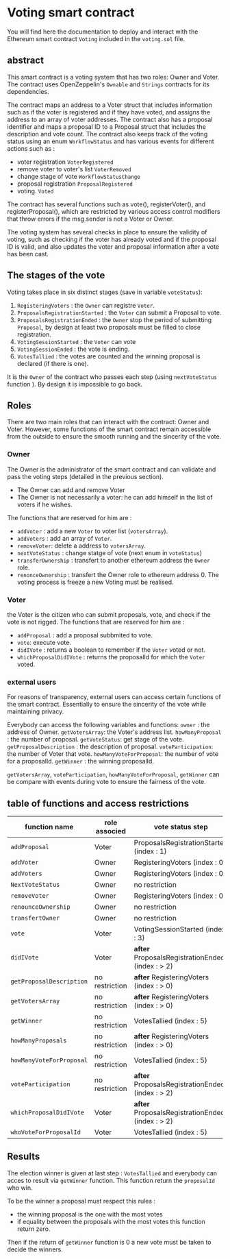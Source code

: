# Voting smart contract

You will find here the documentation to deploy and interact with the Ethereum smart contract `Voting` included in the `voting.sol` file.

## abstract

This smart contract is a voting system that has two roles: Owner and Voter.
The contract uses OpenZeppelin's `Ownable` and `Strings` contracts for its dependencies.

The contract maps an address to a Voter struct that includes information such as if the voter is registered and if they have voted, and assigns the address to an array of voter addresses.
The contract also has a proposal identifier and maps a proposal ID to a Proposal struct that includes the description and vote count. 
The contract also keeps track of the voting status using an enum `WorkflowStatus` and has various events for different actions such as :
* voter registration `VoterRegistered`
* remove voter to voter's list `VoterRemoved`
* change stage of vote `WorkflowStatusChange`
* proposal registration `ProposalRegistered`
* voting. `Voted`

The contract has several functions such as vote(), registerVoter(), and registerProposal(), which are restricted by various access control modifiers that throw errors if the msg.sender is not a Voter or Owner.

The voting system has several checks in place to ensure the validity of voting, such as checking if the voter has already voted and if the proposal ID is valid, and also updates the voter and proposal information after a vote has been cast.

## The stages of the vote

Voting takes place in six distinct stages (save in variable `voteStatus`):

1. `RegisteringVoters` : the `Owner` can registre `Voter`.
2. `ProposalsRegistrationStarted` : the `Voter` can submit a Proposal to vote.
3. `ProposalsRegistrationEnded` :  the `Owner` stop the period of submitting `Proposal`, by design at least two proposals must be filled to close registration.
4. `VotingSessionStarted` : the `Voter` can vote
5. `VotingSessionEnded` : the vote is ending.
6. `VotesTallied` : the votes are counted and the winning proposal is declared (if there is one).

It is the `Owner` of the contract who passes each step (using `nextVoteStatus` function ). By design it is impossible to go back.

## Roles

There are two main roles that can interact with the contract: Owner and Voter. However, some functions of the smart contract remain accessible from the outside to ensure the smooth running and the sincerity of the vote.

### Owner

The Owner is the administrator of the smart contract and can validate and pass the voting steps (detailed in the previous section).

- The Owner can add and remove Voter
- The Owner is not necessarily a voter: he can add himself in the list of voters if he wishes.

The functions that are reserved for him are : 
* `addVoter` : add a new `Voter` to voter list (`votersArray`).
* `addVoters` : add an array of `Voter`.
* `removeVoter`: delete a address to `votersArray`.
* `nextVoteStatus` : change statge of vote (next enum in  `voteStatus`)
* `transferOwnership` : transfert to another ethereum address the `Owner` role.
* `renonceOwnership` : transfert the Owner role to ethereum address 0. The voting process is freeze a new Voting must be realised.


### Voter

the Voter is the citizen who can submit proposals, vote, and check if the vote is not rigged. 
The functions that are reserved for him are : 
* `addProposal` : add a proposal subbmited to vote.
* `vote`: execute vote. 
* `didIVote` : returns a boolean to remember if the `Voter` voted or not.
* `whichProposalDidIVote` : returns the proposalId for which the `Voter` voted.

### external users

For reasons of transparency, external users can access certain functions of the smart contract. Essentially to ensure the sincerity of the vote while maintaining privacy.

Everybody can access the following variables and functions: 
    `owner` :  the address of Owner.
    `getVotersArray`: the Voter's address list.
    `howManyProposal` : the number of proposal.
    `getVoteStatus`: get stage of the vote.
    `getProposalDescription` : the description of proposal.
    `voteParticipation`: the number of Voter that vote.
    `howManyVoteForProposal`:  the number of vote for a proposalId.
    `getWinner` : the winning proposalId.


`getVotersArray`, `voteParticipation`, `howManyVoteForProposal`, `getWinner` can be compare with events during vote to ensure the fairness of the vote.

## table of functions and access restrictions

     
| function name            | role associed  | vote status step                                   |
|--------------------------|----------------|----------------------------------------------------|
| `addProposal`            | Voter          | ProposalsRegistrationStarted (index : 1)           |
| `addVoter`               | Owner          | RegisteringVoters (index : 0)                      |
| `addVoters`              | Owner          | RegisteringVoters (index : 0)                      |
| `NextVoteStatus`         | Owner          | no restriction                                     |
| `removeVoter`            | Owner          | RegisteringVoters (index : 0)                      |
| `renounceOwnership`      | Owner          | no restriction                                     |
| `transfertOwner`         | Owner          | no restriction                                     |
| `vote`                   | Voter          | VotingSessionStarted (index : 3)                   |
| `didIVote`               | Voter          | **after** ProposalsRegistrationEnded (index : > 2) |
| `getProposalDescription` | no restriction | **after** RegisteringVoters (index : > 0)          |
| `getVotersArray`         | no restriction | **after** RegisteringVoters (index : > 0)          |
| `getWinner`              | no restriction | VotesTallied (index : 5)                           |
| `howManyProposals`       | no restriction | **after** RegisteringVoters (index : > 0)          |
| `howManyVoteForProposal` | no restriction | VotesTallied (index : 5)                           |
| `voteParticipation`      | no restriction | **after** ProposalsRegistrationEnded (index : > 2) |
| `whichProposalDidIVote`  | Voter          | **after** ProposalsRegistrationEnded (index : > 2) |
| `whoVoteForProposalId`   | Voter          | VotesTallied (index : 5)                           |


## Results

The election winner is given at last step : `VotesTallied` and everybody can acces to result via `getWinner` function. This function return the `proposalId` who win.

To be the winner a proposal must respect this rules : 
* the winning proposal is the one with the most votes
* if equality between the proposals with the most votes this function return zero. 

Then if the return of `getWinner` function is 0 a new vote must be taken to decide the winners.

